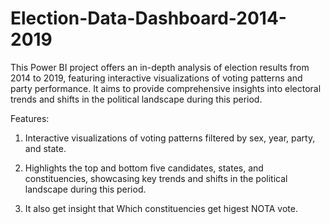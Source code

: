 # Election-Data-Dashboard-2014-2019
This Power BI project offers an in-depth analysis of election results from 2014 to 2019, featuring interactive visualizations of voting patterns and party performance. It aims to provide comprehensive insights into electoral trends and shifts in the political landscape during this period.

Features:
1. Interactive visualizations of voting patterns filtered by sex, year, party, and state. 
   
2. Highlights the top and bottom five candidates, states, and constituencies, showcasing key trends and shifts in the political landscape during this period.

3. It also get insight that Which constituencies get higest NOTA vote.


